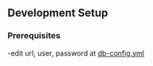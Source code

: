 ## Development Setup

### Prerequisites

-edit url, user, password at [db-config.yml](./src/main/resources/config/db-config.yml)
